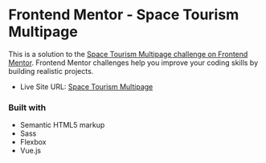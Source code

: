 # Frontend Mentor - Space Tourism Multipage

This is a solution to the [Space Tourism Multipage challenge on Frontend Mentor](https://www.frontendmentor.io/challenges/space-tourism-multipage-website-gRWj1URZ3). Frontend Mentor challenges help you improve your coding skills by building realistic projects. 

- Live Site URL: [Space Tourism Multipage](https://fmspace-tourism-xoneris-projects.vercel.app)

### Built with

- Semantic HTML5 markup
- Sass
- Flexbox
- Vue.js